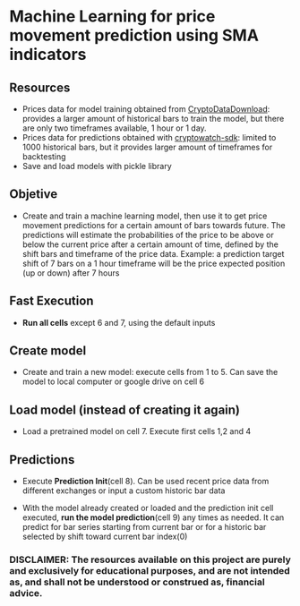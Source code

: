 # Machine Learning for price movement prediction using SMA indicators

## **Resources**

* Prices data for model training obtained from [CryptoDataDownload](https://www.cryptodatadownload.com/): provides a larger amount of historical bars to train the model, but there are only two timeframes available, 1 hour or 1 day.
* Prices data for predictions obtained with [cryptowatch-sdk](https://github.com/cryptowatch/cw-sdk-python): limited to 1000 historical bars, but it provides larger amount of timeframes for backtesting
* Save and load models with pickle library

## **Objetive**

* Create and train a machine learning model, then use it
to get price movement predictions for a certain amount of bars towards future. The predictions will estimate the probabilities of the price to be above or below the current price after a certain amount of time, defined by the shift bars and timeframe of the price data. Example: a prediction target shift of 7 bars on a 1 hour timeframe will be the price expected position (up or down) after 7 hours

## **Fast Execution**

* **Run all cells** except 6 and 7, using the default inputs

## **Create model**

* Create and train a new model: execute cells from 1 to 5. Can save the model to local computer or google drive on cell 6

## **Load model (instead of creating it again)**

* Load a pretrained model on cell 7. Execute first cells 1,2 and 4

## **Predictions**

* Execute **Prediction Init**(cell 8). Can be used recent price data from different exchanges or input a custom historic bar data

* With the model already created or loaded and the prediction init cell executed, **run the model prediction**(cell 9) any times as needed. It can predict for bar series starting from current bar or for a historic bar selected by shift toward current bar index(0)

### **DISCLAIMER**: The resources available on this project are purely and exclusively for educational purposes, and are not intended as, and shall not be understood or construed as, financial advice.
